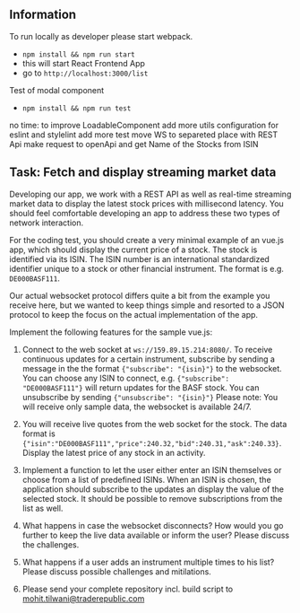 
## Information

To run locally as developer please start webpack.

 - `npm install && npm run start`
 - this will start React Frontend App
 - go to `http://localhost:3000/list`
 
 Test of modal component 
  - `npm install && npm run test`

no time: to improve LoadableComponent
add more utils
configuration for eslint and stylelint
add more test
move WS to separeted place
with REST Api make request to openApi and get Name of the Stocks from ISIN

## Task: Fetch and display streaming market data

Developing our app, we work with a REST API as well as real-time streaming market
data to display the latest stock prices with millisecond latency. You should feel
comfortable developing an app to address these two types of network interaction.

For the coding test, you should create a very minimal example of an vue.js app, 
which should display the current price of a stock. The stock is identified via its ISIN. 
The ISIN number is an international standardized identifier unique to a stock or 
other financial instrument. The format is e.g. `DE000BASF111`.

Our actual websocket protocol differs quite a bit from the example you receive here,
but we wanted to keep things simple and resorted to a JSON protocol to keep the
focus on the actual implementation of the app.

Implement the following features for the sample vue.js:

1. Connect to the web socket at `ws://159.89.15.214:8080/`. To receive
continuous updates for a certain instrument, subscribe by sending a message in
the the format `{"subscribe": "{isin}"}` to the websocket. You can choose
any ISIN to connect, e.g. `{"subscribe": "DE000BASF111"}` will return updates
for the BASF stock. You can unsubscribe by sending `{"unsubscribe": "{isin}"}`
Please note: You will receive only sample data, the websocket is available 24/7.

2. You will receive live quotes from the web socket for the stock. The data format is
`{"isin":"DE000BASF111","price":240.32,"bid":240.31,"ask":240.33}`. Display the
latest price of any stock in an activity.

3. Implement a function to let the user either enter an ISIN themselves or
choose from a list of predefined ISINs. When an ISIN is chosen, the application
should subscribe to the updates an display the value of the selected stock. It should be
possible to remove subscriptions from the list as well.

4. What happens in case the websocket disconnects? How would you go further to keep
the live data available or inform the user? Please discuss the challenges.

5. What happens if a user adds an instrument multiple times to his list? Please discuss
possible challenges and mitilations.

6. Please send your complete repository incl. build script to
mohit.tilwani@traderepublic.com

